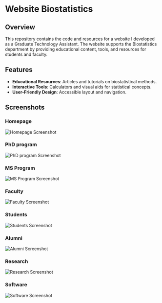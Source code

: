 # Website Biostatistics

## Overview

This repository contains the code and resources for a website I developed as a Graduate Technology Assistant. The website supports the Biostatistics department by providing educational content, tools, and resources for students and faculty.

## Features

- **Educational Resources**: Articles and tutorials on biostatistical methods.
- **Interactive Tools**: Calculators and visual aids for statistical concepts.
- **User-Friendly Design**: Accessible layout and navigation.

## Screenshots
### Homepage
![Homepage Screenshot](docs/homepage.png)
### PhD program
![PhD program Screenshot](docs/phd_program.png)
### MS Program
![MS Program Screenshot](docs/ms_program.png)
### Faculty
![Faculty Screenshot](docs/faculty.png)
### Students
![Students Screenshot](docs/students.png)
### Alumni
![Alumni Screenshot](docs/alumni.png)
### Research
![Research Screenshot](docs/research.png)
### Software
![Software Screenshot](docs/software_2.png)
